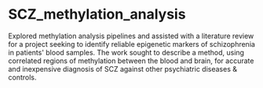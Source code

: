 # SCZ_methylation_analysis 

Explored methylation analysis pipelines and assisted with a literature review for a project seeking to identify reliable epigenetic markers of schizophrenia in patients' blood samples. The work sought to describe a method, using correlated regions of methylation between the blood and brain, for accurate and inexpensive diagnosis of SCZ against other psychiatric diseases & controls. 
